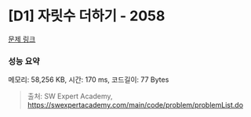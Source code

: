 # [D1] 자릿수 더하기 - 2058 

[문제 링크](https://swexpertacademy.com/main/code/problem/problemDetail.do?contestProbId=AV5QPRjqA10DFAUq) 

### 성능 요약

메모리: 58,256 KB, 시간: 170 ms, 코드길이: 77 Bytes



> 출처: SW Expert Academy, https://swexpertacademy.com/main/code/problem/problemList.do
